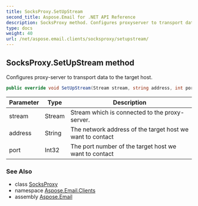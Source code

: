 ```yaml
---
title: SocksProxy.SetUpStream
second_title: Aspose.Email for .NET API Reference
description: SocksProxy method. Configures proxyserver to transport data to the target host
type: docs
weight: 40
url: /net/aspose.email.clients/socksproxy/setupstream/
---
```

## SocksProxy.SetUpStream method

Configures proxy-server to transport data to the target host.

```csharp
public override void SetUpStream(Stream stream, string address, int port)
```

| Parameter | Type | Description |
| --- | --- | --- |
| stream | Stream | Stream which is connected to the proxy-server. |
| address | String | The network address of the target host we want to contact |
| port | Int32 | The port number of the target host we want to contact |

### See Also

* class [SocksProxy](../)
* namespace [Aspose.Email.Clients](../../socksproxy/)
* assembly [Aspose.Email](../../../)


